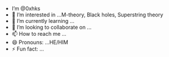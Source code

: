 -  I’m @0xhks
- 👀 I’m interested in ...M-theory, Black holes, Superstring theory
- 🌱 I’m currently learning ...
- 💞️ I’m looking to collaborate on ...
- 📫 How to reach me ...
- 😄 Pronouns: ...HE/HIM
- ⚡ Fun fact: ...

<!---
SPETSNAZ09/SPETSNAZ09 is a ✨ special ✨ repository because its `README.md` (this file) appears on your GitHub profile.
You can click the Preview link to take a look at your changes.
--->

